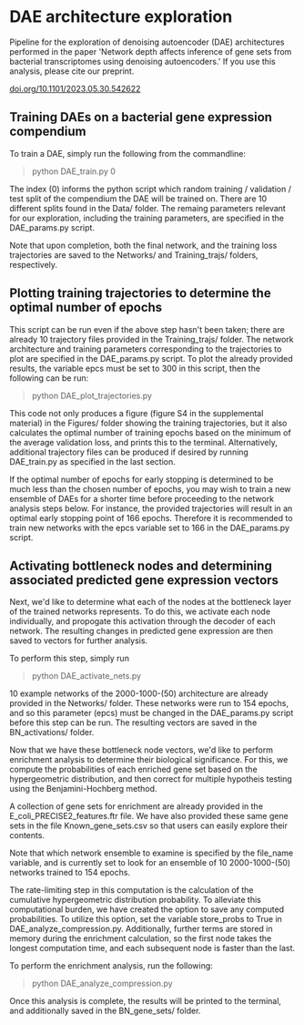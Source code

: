 # DAE architecture exploration

Pipeline for the exploration of denoising autoencoder (DAE) architectures performed in the paper 'Network depth affects inference of gene sets from bacterial transcriptomes using denoising autoencoders.' If you use this analysis, please cite our preprint.

[doi.org/10.1101/2023.05.30.542622](https://doi.org/10.1101/2023.05.30.542622)

## Training DAEs on a bacterial gene expression compendium

To train a DAE, simply run the following from the commandline:

> python DAE_train.py 0

The index (0) informs the python script which random training / validation / test split of the compendium the DAE will be trained on. There are 10 different splits found in the Data/ folder. The remaing parameters relevant for our exploration, including the training parameters, are specified in the DAE_params.py script. 

Note that upon completion, both the final network, and the training loss trajectories are saved to the Networks/ and Training_trajs/ folders, respectively.

## Plotting training trajectories to determine the optimal number of epochs

This script can be run even if the above step hasn't been taken; there are already 10 trajectory files provided in the Training\_trajs/ folder. The network architecture and training parameters corresponding to the trajectories to plot are specified in the DAE_params.py script. To plot the already provided results, the variable epcs must be set to 300 in this script, then the following can be run:

> python DAE\_plot\_trajectories.py

This code not only produces a figure (figure S4 in the supplemental material) in the Figures/ folder showing the training trajectories, but it also calculates the optimal number of training epochs based on the minimum of the average validation loss, and prints this to the terminal.
Alternatively, additional trajectory files can be produced if desired by running DAE_train.py as specified in the last section. 

If the optimal number of epochs for early stopping is determined to be much less than the chosen number of epochs, you may wish to train a new ensemble of DAEs for a shorter time before proceeding to the network analysis steps below. For instance, the provided trajectories will result in an optimal early stopping point of 166 epochs. Therefore it is recommended to train new networks with the epcs variable set to 166 in the DAE_params.py script.

## Activating bottleneck nodes and determining associated predicted gene expression vectors

Next, we'd like to determine what each of the nodes at the bottleneck layer of the trained networks represents. To do this, we activate each node individually, and propogate this activation through the decoder of each network. The resulting changes in predicted gene expression are then saved to vectors for further analysis.

To perform this step, simply run

> python DAE\_activate\_nets.py

10 example networks of the 2000-1000-(50) architecture are already provided in the Networks/ folder. These networks were run to 154 epochs, and so this parameter (epcs) must be changed in the DAE_params.py script before this step can be run. The resulting vectors are saved in the BN\_activations/ folder.

Now that we have these bottleneck node vectors, we'd like to perform enrichment analysis to determine their biological significance. For this, we compute the probabilities of each enriched gene set based on the hypergeometric distribution, and then correct for multiple hypotheis testing using the Benjamini-Hochberg method. 

A collection of gene sets for enrichment are already provided in the E\_coli\_PRECISE2\_features.ftr file. We have also provided these same gene sets in the file Known\_gene\_sets.csv so that users can easily explore their contents.

Note that which network ensemble to examine is specified by the file_name variable, and is currently set to look for an ensemble of 10 2000-1000-(50) networks trained to 154 epochs.

The rate-limiting step in this computation is the calculation of the cumulative hypergeometric distribution probability. To alleviate this computational burden, we have created the option to save any computed probabilities. To utilize this option, set the variable store_probs to True in DAE\_analyze\_compression.py. Additionally, further terms are stored in memory during the enrichment calculation, so the first node takes the longest computation time, and each subsequent node is faster than the last.

To perform the enrichment analysis, run the following:

> python DAE\_analyze\_compression.py

Once this analysis is complete, the results will be printed to the terminal, and additionally saved in the BN\_gene\_sets/ folder. 

